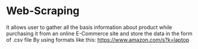 # Web-Scraping
It allows user to gather all the basis information about product while purchasing it from an online E-Commerce site and store the data in the form of .csv file
By using formats like this:
    https://www.amazon.com/s?k=laptop
